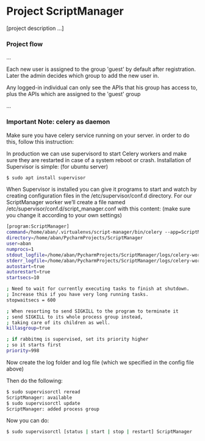 # Project ScriptManager
[project description ...]
### Project flow
...

Each new user is assigned to the group 'guest' by default after registration. Later the admin decides which group to add the new user in. 

Any logged-in individual can only see the APIs that his group has access to, plus the APIs which are assigned to the 'guest' group

...


### Important Note: celery as daemon
Make sure you have celery service running on your server. 
in order to do this, follow this instruction:

In production we can use supervisord to start Celery workers and make sure they are restarted in case of a system reboot or crash. Installation of Supervisor is simple:
(for ubuntu server)
```bash
$ sudo apt install supervisor
```
When Supervisor is installed you can give it programs to start and watch by creating configuration files in the /etc/supervisor/conf.d directory. For our ScriptManager worker we’ll create a file named /etc/supervisor/conf.d/script_manager.conf with this content:
(make sure you change it according to your own settings)
```bash
[program:ScriptManager]
command=/home/aban/.virtualenvs/script-manager/bin/celery --app=ScriptManager.celery:app worker --loglevel=INFO
directory=/home/aban/PycharmProjects/ScriptManager
user=aban
numprocs=1
stdout_logfile=/home/aban/PycharmProjects/ScriptManager/logs/celery-worker.log
stderr_logfile=/home/aban/PycharmProjects/ScriptManager/logs/celery-worker.log
autostart=true
autorestart=true
startsecs=10

; Need to wait for currently executing tasks to finish at shutdown.
; Increase this if you have very long running tasks.
stopwaitsecs = 600

; When resorting to send SIGKILL to the program to terminate it
; send SIGKILL to its whole process group instead,
; taking care of its children as well.
killasgroup=true

; if rabbitmq is supervised, set its priority higher
; so it starts first
priority=998

```

Now create the log folder and log file (which we specified in the config file above)

Then do the following:

```bash
$ sudo supervisorctl reread
ScriptManager: available
$ sudo supervisorctl update
ScriptManager: added process group 
```

Now you can do:

```bash
$ sudo supervisorctl [status | start | stop | restart] ScriptManager 
```